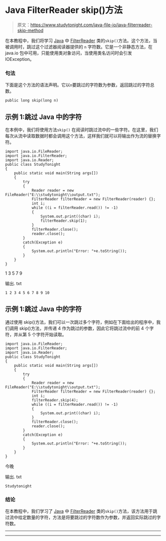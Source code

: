 # Java FilterReader skip()方法

> 原文：<https://www.studytonight.com/java-file-io/java-filterreader-skip-method>

在本教程中，我们将学习 [Java](https://www.studytonight.com/java/) 中 [FilterReader](https://www.studytonight.com/java-file-io/java-filterreader) 类的`skip()`方法。这个方法，当被调用时，跳过这个过滤器阅读器提供的 `n` 字符数。它是一个非静态方法，在 java.io 包中可用，只能使用类对象访问，当使用类名访问时会引发 IOException。

### 句法

下面是这个方法的语法声明。它以`n`要跳过的字符数为参数，返回跳过的字符总数。

```
public long skip(long n)
```

## 示例 1:跳过 Java 中的字符

在本例中，我们将使用方法`skip()` 在阅读时跳过流中的一些字符。在这里，我们每次从流中读取数据时都会调用这个方法，这样我们就可以将输出作为流的替换字符。

```
import java.io.FileReader;
import java.io.FilterReader;
import java.io.Reader;
public class StudyTonight 
{
	public static void main(String args[])
	{
		try
		{
			Reader reader = new FileReader("E:\\studytonight\\output.txt");  
			FilterReader filterReader = new FilterReader(reader) {};  
			int i;  
			while ((i = filterReader.read()) != -1) 
			{  
				System.out.print((char) i);  
				filterReader.skip(1);
			}  
			filterReader.close();  
			reader.close();  
		}
		catch(Exception e)
		{
			System.out.println("Error: "+e.toString());
		}
	}
}
```

1 3 5 7 9

输出. txt

```
1 2 3 4 5 6 7 8 9 10
```

## 示例 1:跳过 Java 中的字符

通过使用 skip()方法，我们可以一次跳过多个字符，例如在下面给出的程序中，我们调用 skip()方法，并传递 4 作为跳过的参数，因此它将跳过流中的前 4 个字符，并从第 5 个字符开始读取。

```
import java.io.FileReader;
import java.io.FilterReader;
import java.io.Reader;
public class StudyTonight 
{
	public static void main(String args[])
	{
		try
		{
			Reader reader = new FileReader("E:\\studytonight\\output.txt");  
			FilterReader filterReader = new FilterReader(reader) {};  
			int i;  			
			filterReader.skip(4);
			while ((i = filterReader.read()) != -1) 
			{  
				System.out.print((char) i);  
			}  
			filterReader.close();  
			reader.close();  
		}
		catch(Exception e)
		{
			System.out.println("Error: "+e.toString());
		}
	}
}
```

今晚

输出. txt

```
Studytonight
```

### 结论

在本教程中，我们学习了 [Java](https://www.studytonight.com/java/) 中 [FilterReader](https://www.studytonight.com/java-file-io/java-filterreader) 类的`skip()`方法，该方法用于跳过流中给定数量的字符，方法是将要跳过的字符数作为参数，并返回实际跳过的字符数。

* * *

* * *